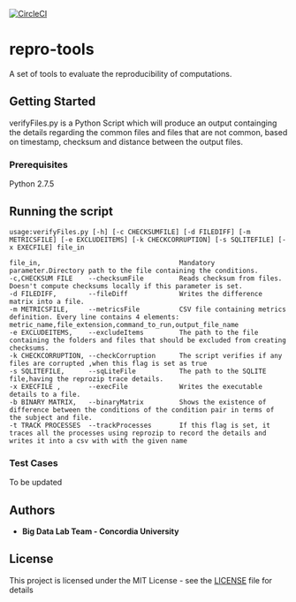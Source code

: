 [![CircleCI](https://circleci.com/gh/lalet/repro-tools.svg?style=svg)](https://circleci.com/gh/lalet/repro-tools)

# repro-tools
A set of tools to evaluate the reproducibility of computations.


## Getting Started

verifyFiles.py is a Python Script which will produce an output containging the details regarding the common files and files that are not common, based on timestamp, checksum and distance between the output files.

### Prerequisites

Python 2.7.5

## Running the script

```
usage:verifyFiles.py [-h] [-c CHECKSUMFILE] [-d FILEDIFF] [-m METRICSFILE] [-e EXCLUDEITEMS] [-k CHECKCORRUPTION] [-s SQLITEFILE] [-x EXECFILE] file_in

file_in,                                   Mandatory parameter.Directory path to the file containing the conditions.
-c,CHECKSUM FILE    --checksumFile         Reads checksum from files. Doesn't compute checksums locally if this parameter is set.
-d FILEDIFF,        --fileDiff             Writes the difference matrix into a file.
-m METRICSFILE,     --metricsFile          CSV file containing metrics definition. Every line contains 4 elements: metric_name,file_extension,command_to_run,output_file_name
-e EXCLUDEITEMS,    --excludeItems         The path to the file containing the folders and files that should be excluded from creating checksums.
-k CHECKCORRUPTION, --checkCorruption      The script verifies if any files are corrupted ,when this flag is set as true
-s SQLITEFILE,      --sqLiteFile           The path to the SQLITE file,having the reprozip trace details.
-x EXECFILE ,       --execFile             Writes the executable details to a file.
-b BINARY MATRIX,   --binaryMatrix         Shows the existence of difference between the conditions of the condition pair in terms of the subject and file.
-t TRACK PROCESSES  --trackProcesses       If this flag is set, it traces all the processes using reprozip to record the details and writes it into a csv with with the given name
```

### Test Cases

To be updated


## Authors

* **Big Data Lab Team - Concordia University**

## License

This project is licensed under the MIT License - see the [LICENSE](LICENSE) file for details



